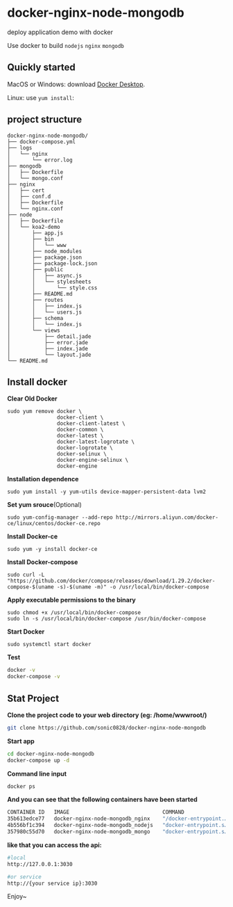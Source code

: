 # docker-nginx-node-mongodb
deploy application demo with docker

Use docker to build `nodejs` `nginx` `mongodb`

## Quickly started
MacOS or Windows: download [Docker Desktop](https://www.docker.com/products/docker-desktop).

Linux: use `yum install`:

## project structure
```
docker-nginx-node-mongodb/
├── docker-compose.yml
├── logs
│   └── nginx
│       └── error.log
├── mongodb
│   ├── Dockerfile
│   └── mongo.conf
├── nginx
│   ├── cert
│   ├── conf.d
│   ├── Dockerfile
│   └── nginx.conf
├── node
│   ├── Dockerfile
│   └── koa2-demo
│       ├── app.js
│       ├── bin
│       │   └── www
│       ├── node_modules
│       ├── package.json
│       ├── package-lock.json
│       ├── public
│       │   ├── async.js
│       │   └── stylesheets
│       │       └── style.css
│       ├── README.md
│       ├── routes
│       │   ├── index.js
│       │   └── users.js
│       ├── schema
│       │   └── index.js
│       └── views
│           ├── detail.jade
│           ├── error.jade
│           ├── index.jade
│           └── layout.jade
└── README.md
```

## Install docker
**Clear Old Docker**
```
sudo yum remove docker \
				docker-client \
                docker-client-latest \
                docker-common \
                docker-latest \
                docker-latest-logrotate \
                docker-logrotate \
                docker-selinux \
                docker-engine-selinux \
                docker-engine
```
**Installation dependence**
```
sudo yum install -y yum-utils device-mapper-persistent-data lvm2
```
**Set yum srouce**(Optional)
```
sudo yum-config-manager --add-repo http://mirrors.aliyun.com/docker-ce/linux/centos/docker-ce.repo
```
**Install Docker-ce**
```
sudo yum -y install docker-ce
```
**Install Docker-compose**
```
sudo curl -L "https://github.com/docker/compose/releases/download/1.29.2/docker-compose-$(uname -s)-$(uname -m)" -o /usr/local/bin/docker-compose
```
**Apply executable permissions to the binary**
```
sudo chmod +x /usr/local/bin/docker-compose
sudo ln -s /usr/local/bin/docker-compose /usr/bin/docker-compose
```
**Start Docker**
```
sudo systemctl start docker
```
**Test**
```bash
docker -v
docker-compose -v
```

## Stat Project

**Clone the project code to your web directory (eg: /home/wwwroot/)**
```bash
git clone https://github.com/sonic0828/docker-nginx-node-mongodb
```
**Start app**
``` bash
cd docker-nginx-node-mongodb
docker-compose up -d
```
**Command line input**
``` bash
docker ps
```
**And you can see that the following containers have been started**
``` bash
CONTAINER ID   IMAGE                              COMMAND                  CREATED         STATUS         PORTS                                                                      NAMES
35b613edce77   docker-nginx-node-mongodb_nginx    "/docker-entrypoint.…"   3 minutes ago   Up 3 minutes   0.0.0.0:80->80/tcp, :::80->80/tcp, 0.0.0.0:443->443/tcp, :::443->443/tcp   docker-nginx-node-mongodb_nginx_1
4b556bf1c394   docker-nginx-node-mongodb_nodejs   "docker-entrypoint.s…"   3 minutes ago   Up 3 minutes   0.0.0.0:3030->3030/tcp                                                   docker-nginx-node-mongodb_nodejs_1
357980c55d70   docker-nginx-node-mongodb_mongo    "docker-entrypoint.s…"   3 minutes ago   Up 3 minutes   127.0.0.1:27017->27017/tcp                                                 docker-nginx-node-mongodb_mongo_1
```

**like that you can access the api:**
``` bash
#local
http://127.0.0.1:3030

#or service
http://{your service ip}:3030
```

Enjoy~
